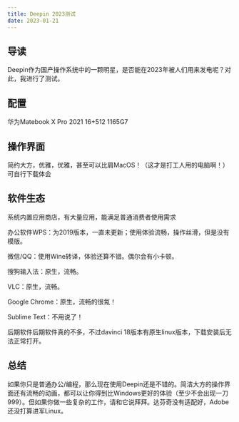 ```yaml
---
title: Deepin 2023测试
date: 2023-01-21
---
```

<!-- wp:heading -->
<h2 class="wp-block-heading">导读</h2>
<!-- /wp:heading -->

<!-- wp:paragraph -->
<p>Deepin作为国产操作系统中的一颗明星，是否能在2023年被人们用来发电呢？对此，我进行了测试。</p>
<!-- /wp:paragraph -->

<!-- wp:heading -->
<h2 class="wp-block-heading">配置</h2>
<!-- /wp:heading -->

<!-- wp:paragraph -->
<p>华为Matebook X Pro 2021 16+512 1165G7</p>
<!-- /wp:paragraph -->

<!-- wp:heading -->
<h2 class="wp-block-heading">操作界面</h2>
<!-- /wp:heading -->

<!-- wp:paragraph -->
<p>简约大方，优雅，优雅，甚至可以比肩MacOS！（这才是打工人用的电脑啊！）可自行下载体会</p>
<!-- /wp:paragraph -->

<!-- wp:heading -->
<h2 class="wp-block-heading">软件生态</h2>
<!-- /wp:heading -->

<!-- wp:paragraph -->
<p>系统内置应用商店，有大量应用，能满足普通消费者使用需求</p>
<!-- /wp:paragraph -->

<!-- wp:paragraph -->
<p>办公软件WPS：为2019版本，一直未更新；使用体验流畅，操作丝滑，但是没有模版。</p>
<!-- /wp:paragraph -->

<!-- wp:paragraph -->
<p>微信/QQ：使用Wine转译，体验还算不错。偶尔会有小卡顿。</p>
<!-- /wp:paragraph -->

<!-- wp:paragraph -->
<p>搜狗输入法：原生，流畅。</p>
<!-- /wp:paragraph -->

<!-- wp:paragraph -->
<p>VLC：原生，流畅。</p>
<!-- /wp:paragraph -->

<!-- wp:paragraph -->
<p>Google Chrome：原生，流畅的很氝！</p>
<!-- /wp:paragraph -->

<!-- wp:paragraph -->
<p>Sublime Text：不用说了！</p>
<!-- /wp:paragraph -->

<!-- wp:paragraph -->
<p>后期软件后期软件真的不多，不过davinci 18版本有原生linux版本，下载安装后无法正常打开。</p>
<!-- /wp:paragraph -->

<!-- wp:heading -->
<h2 class="wp-block-heading">总结</h2>
<!-- /wp:heading -->

<!-- wp:paragraph -->
<p>如果你只是普通办公/编程，那么现在使用Deepin还是不错的。简洁大方的操作界面还有流畅的动画，都可以让你得到比Windows更好的体验（至少不会出现一刀999）。但如果你做一些复杂的工作，请和它说拜拜。达芬奇没有适配好，Adobe还没打算进军Linux。</p>
<!-- /wp:paragraph -->
